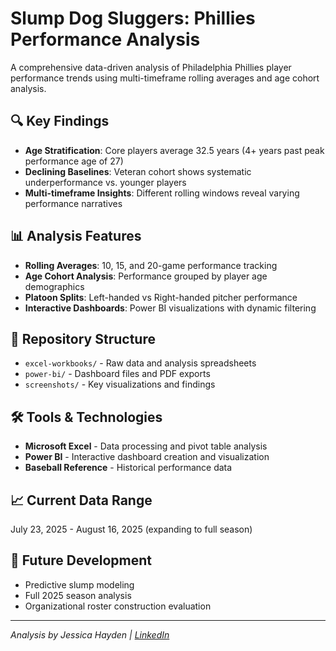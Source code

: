 # Slump Dog Sluggers: Phillies Performance Analysis

A comprehensive data-driven analysis of Philadelphia Phillies player performance trends using multi-timeframe rolling averages and age cohort analysis.

## 🔍 Key Findings

- **Age Stratification**: Core players average 32.5 years (4+ years past peak performance age of 27)
- **Declining Baselines**: Veteran cohort shows systematic underperformance vs. younger players
- **Multi-timeframe Insights**: Different rolling windows reveal varying performance narratives

## 📊 Analysis Features

- **Rolling Averages**: 10, 15, and 20-game performance tracking
- **Age Cohort Analysis**: Performance grouped by player age demographics  
- **Platoon Splits**: Left-handed vs Right-handed pitcher performance
- **Interactive Dashboards**: Power BI visualizations with dynamic filtering

## 📁 Repository Structure

- `excel-workbooks/` - Raw data and analysis spreadsheets
- `power-bi/` - Dashboard files and PDF exports
- `screenshots/` - Key visualizations and findings

## 🛠️ Tools & Technologies

- **Microsoft Excel** - Data processing and pivot table analysis
- **Power BI** - Interactive dashboard creation and visualization
- **Baseball Reference** - Historical performance data

## 📈 Current Data Range

July 23, 2025 - August 16, 2025 (expanding to full season)

## 🎯 Future Development

- Predictive slump modeling
- Full 2025 season analysis
- Organizational roster construction evaluation

---

*Analysis by Jessica Hayden | [LinkedIn](https://www.linkedin.com/in/jessica-hayden85)*
